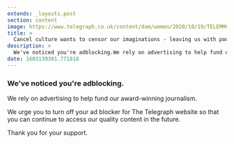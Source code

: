 ```yaml
--- 
extends: _layouts.post 
section: content 
image: https://www.telegraph.co.uk/content/dam/women/2020/10/19/TELEMMGLPICT000242249553_trans_NvBQzQNjv4BqeoMPseA8rXxS7fV2a1a45RWGCUZ4nA8fpmChY-aLqN4.jpeg?impolicy=logo-overlay 
title: > 
  Cancel culture wants to censor our imaginations - leaving us with poor, limited lives 
description: > 
  We've noticed you're adblocking.We rely on advertising to help fund our award-winning journalism.We urge you to turn off your ad blocker for The Telegraph website so that you can continue to access our quality content in the future.Thank you for your support. 
date: 1603139301.771818 
--- 
```

<div><h3>We've noticed you're adblocking.</h3>
<p>We rely on advertising to help fund our award-winning journalism.</p>
<p>We urge you to turn off your ad blocker for The Telegraph website so that you can continue to access our quality content in the future.</p>
<p>Thank you for your support.</p>
</div>
